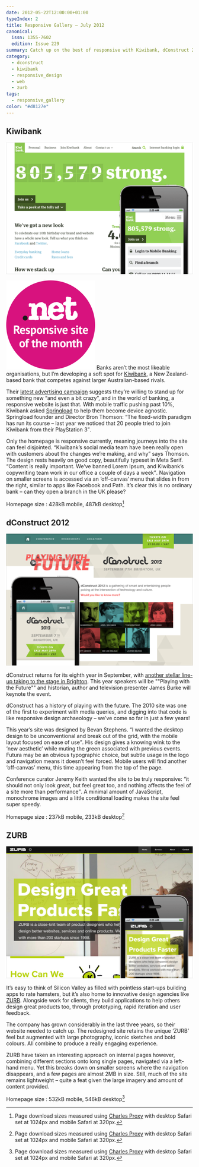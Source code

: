 ```yaml
---
date: 2012-05-22T12:00:00+01:00
typeIndex: 2
title: Responsive Gallery – July 2012
canonical:
  issn: 1355-7602
  edition: Issue 229
summary: Catch up on the best of responsive with Kiwibank, dConstruct 2012 and ZURB.
category:
  - dconstruct
  - kiwibank
  - responsive_design
  - web
  - zurb
tags:
  - responsive_gallery
color: "#d8127e"
---
```


## Kiwibank

![Kiwibank homepage on a mobile phone with a screenshot of the desktop layout behind.](/media/2012/143/a2/kiwibank.png)

![Responsive site of the month](/media/2012/143/a2/site_of_the_month.svg) Banks aren’t the most likeable organisations, but I’m developing a soft spot for [Kiwibank][1], a New Zealand-based bank that competes against larger Australian-based rivals.

Their [latest advertising campaign][2] suggests they’re willing to stand up for something new “and even a bit crazy”, and in the world of banking, a responsive website is just that. With mobile traffic pushing past 10%, Kiwibank asked [Springload][3] to help them become device agnostic. Springload founder and Director Bron Thomson: <q>The fixed-width paradigm has run its course – last year we noticed that 20 people tried to join Kiwibank from their PlayStation 3</q>.

Only the homepage is responsive currently, meaning journeys into the site can feel disjointed. <q>Kiwibank’s social media team have been really open with customers about the changes we’re making, and why</q> says Thomson. The design rests heavily on good copy, beautifully typeset in Meta Serif. <q>Content is really important. We’ve banned Lorem Ipsum, and Kiwibank’s copywriting team work in our office a couple of days a week</q>. Navigation on smaller screens is accessed via an ‘off-canvas‘ menu that slides in from the right, similar to apps like Facebook and Path. It’s clear this is no ordinary bank – can they open a branch in the UK please?

Homepage size
: 428kB mobile, 487kB desktop[^1]

## dConstruct 2012

![dConstruct homepage on a mobile phone with a screenshot of the desktop layout behind.](/media/2012/143/a2/dconstruct.png)

dConstruct returns for its eighth year in September, with [another stellar line-up taking to the stage in Brighton][4]. This year speakers will be ""Playing with the Future"" and historian, author and television presenter James Burke will keynote the event.

dConstruct has a history of playing with the future. The 2010 site was one of the first to experiment with media queries, and digging into that code is like responsive design archaeology – we’ve come so far in just a few years!

This year’s site was designed by Bevan Stephens. <q>I wanted the desktop design to be unconventional and break out of the grid, with the mobile layout focused on ease of use</q>. His design gives a knowing wink to the ‘new aesthetic’ while muting the green associated with previous events. Futura may be an obvious typographic choice, but subtle usage in the logo and navigation means it doesn’t feel forced. Mobile users will find another ‘off-canvas’ menu, this time appearing from the top of the page.

Conference curator Jeremy Keith wanted the site to be truly responsive: <q>it should not only look great, but feel great too, and nothing affects the feel of a site more than performance</q>. A minimal amount of JavaScript, monochrome images and a little conditional loading makes the site feel super speedy.

Homepage size
: 237kB mobile, 233kB desktop[^1]

## ZURB

![Zurb homepage on a mobile phone with a screenshot of the desktop layout behind.](/media/2012/143/a2/zurb.png)

It’s easy to think of Silicon Valley as filled with pointless start-ups building apps to rate hamsters, but it’s also home to innovative design agencies like [ZURB][5]. Alongside work for clients, they build applications to help others design great products too, through prototyping, rapid iteration and user feedback.

The company has grown considerably in the last three years, so their website needed to catch up. The redesigned site retains the unique ‘ZURB’ feel but augmented with large photography, iconic sketches and bold colours. All combine to produce a really engaging experience.

ZURB have taken an interesting approach on internal pages however, combining different sections onto long single pages, navigated via a left-hand menu. Yet this breaks down on smaller screens where the navigation disappears, and a few pages are almost 2MB in size. Still, much of the site remains lightweight – quite a feat given the large imagery and amount of content provided.

Homepage size
: 532kB mobile, 546kB desktop[^1]

[^1]: Page download sizes measured using [Charles Proxy][6] with desktop Safari set at 1024px and mobile Safari at 320px.

[1]: https://kiwibank.co.nz
[2]: https://www.youtube.com/watch?v=UyaakUyciGg
[3]: https://www.springload.co.nz
[4]: https://2012.dconstruct.org
[5]: https://zurb.com
[6]: https://www.charlesproxy.com
